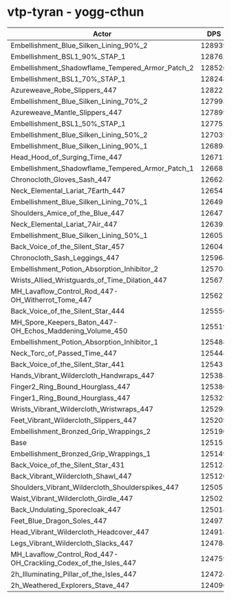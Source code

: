 # vtp-tyran - yogg-cthun
| Actor | DPS | Increase |
|---|:---:|:---:|
|Embellishment_Blue_Silken_Lining_90%_2|128939|3.02%|
|Embellishment_BSL1_90%_STAP_1|128762|2.88%|
|Embellishment_Shadowflame_Tempered_Armor_Patch_2|128526|2.69%|
|Embellishment_BSL1_70%_STAP_1|128248|2.47%|
|Azureweave_Robe_Slippers_447|128222|2.45%|
|Embellishment_Blue_Silken_Lining_70%_2|127993|2.27%|
|Azureweave_Mantle_Slippers_447|127899|2.19%|
|Embellishment_BSL1_50%_STAP_1|127752|2.08%|
|Embellishment_Blue_Silken_Lining_50%_2|127039|1.51%|
|Embellishment_Blue_Silken_Lining_90%_1|126898|1.39%|
|Head_Hood_of_Surging_Time_447|126713|1.24%|
|Embellishment_Shadowflame_Tempered_Armor_Patch_1|126682|1.22%|
|Chronocloth_Gloves_Sash_447|126624|1.17%|
|Neck_Elemental_Lariat_7Earth_447|126547|1.11%|
|Embellishment_Blue_Silken_Lining_70%_1|126491|1.07%|
|Shoulders_Amice_of_the_Blue_447|126471|1.05%|
|Neck_Elemental_Lariat_7Air_447|126393|0.99%|
|Embellishment_Blue_Silken_Lining_50%_1|126052|0.72%|
|Back_Voice_of_the_Silent_Star_457|126045|0.71%|
|Chronocloth_Sash_Leggings_447|125964|0.65%|
|Embellishment_Potion_Absorption_Inhibitor_2|125708|0.44%|
|Wrists_Allied_Wristguards_of_Time_Dilation_447|125675|0.42%|
|MH_Lavaflow_Control_Rod_447-OH_Witherrot_Tome_447|125627|0.38%|
|Back_Voice_of_the_Silent_Star_444|125556|0.32%|
|MH_Spore_Keepers_Baton_447-OH_Echos_Maddening_Volume_450|125519|0.29%|
|Embellishment_Potion_Absorption_Inhibitor_1|125488|0.27%|
|Neck_Torc_of_Passed_Time_447|125444|0.23%|
|Back_Voice_of_the_Silent_Star_441|125435|0.22%|
|Hands_Vibrant_Wildercloth_Handwraps_447|125388|0.19%|
|Finger2_Ring_Bound_Hourglass_447|125386|0.18%|
|Finger1_Ring_Bound_Hourglass_447|125329|0.14%|
|Wrists_Vibrant_Wildercloth_Wristwraps_447|125298|0.11%|
|Feet_Vibrant_Wildercloth_Slippers_447|125209|0.04%|
|Embellishment_Bronzed_Grip_Wrappings_2|125190|0.03%|
|Base|125155|0.00%|
|Embellishment_Bronzed_Grip_Wrappings_1|125149|0.00%|
|Back_Voice_of_the_Silent_Star_431|125128|-0.02%|
|Back_Vibrant_Wildercloth_Shawl_447|125120|-0.03%|
|Shoulders_Vibrant_Wildercloth_Shoulderspikes_447|125057|-0.08%|
|Waist_Vibrant_Wildercloth_Girdle_447|125025|-0.10%|
|Back_Undulating_Sporecloak_447|125014|-0.11%|
|Feet_Blue_Dragon_Soles_447|124972|-0.15%|
|Head_Vibrant_Wildercloth_Headcover_447|124914|-0.19%|
|Legs_Vibrant_Wildercloth_Slacks_447|124784|-0.30%|
|MH_Lavaflow_Control_Rod_447-OH_Crackling_Codex_of_the_Isles_447|124759|-0.32%|
|2h_Illuminating_Pillar_of_the_Isles_447|124724|-0.34%|
|2h_Weathered_Explorers_Stave_447|124096|-0.85%|
